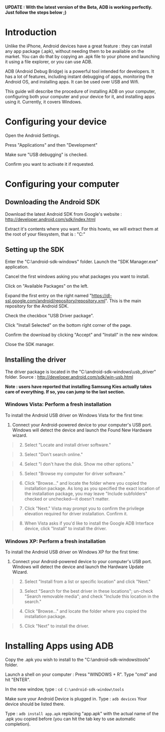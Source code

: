 **UPDATE : With the latest version of the Beta, ADB is working perfectly. Just follow the steps below ;)**

# Introduction #

Unlike the iPhone, Android devices have a great feature : they can install any app package (.apk), without needing them to be available on the market. You can do that by copying an .apk file to your phone and launching it using a file explorer, or you can use ADB.

ADB (Android Debug Bridge) is a powerful tool intended for developers. It has a lot of features, including instant debugging of apps, monitoring the Android OS, and installing apps. It can be used over USB and Wifi.

This guide will describe the procedure of installing ADB on your computer, configuring both your computer and your device for it, and installing apps using it.
Currently, it covers Windows.


# Configuring your device #

Open the Android Settings.

Press "Applications" and then "Development"

Make sure "USB debugging" is checked.

Confirm you want to activate it if requested.

# Configuring your computer #

## Downloading the Android SDK ##
Download the latest Android SDK from Google's website : http://developer.android.com/sdk/index.html

Extract it's contents where you want. For this howto, we will extract them at the root of your filesystem, that is : "C:\"

## Setting up the SDK ##
Enter the "C:\android-sdk-windows" folder. Launch the "SDK Manager.exe" application.

Cancel the first windows asking you what packages you want to install.

Click on "Available Packages" on the left.

Expand the first entry on the right named "https://dl-ssl.google.com/android/repository/repository.xml". This is the main repository for the Android SDK.

Check the checkbox "USB Driver package".

Click "Install Selected" on the bottom right corner of the page.

Confirm the download by clicking "Accept" and "Install" in the new window.

Close the SDK manager.

## Installing the driver ##

The driver package is located in the "C:\android-sdk-windows\usb\_driver" folder.
Source : http://developer.android.com/sdk/win-usb.html

**Note : users have reported that installing Samsung Kies actually takes care of everything. If so, you can jump to the last section.**

### Windows Vista: Perform a fresh installation ###

To install the Android USB driver on Windows Vista for the first time:

  1. Connect your Android-powered device to your computer's USB port. Windows will detect the device and launch the Found New Hardware wizard.

> 2. Select "Locate and install driver software."

> 3. Select "Don't search online."

> 4. Select "I don't have the disk. Show me other options."

> 5. Select "Browse my computer for driver software."

> 6. Click "Browse..." and locate the folder where you copied the installation package. As long as you specified the exact location of the installation package, you may leave "Include subfolders" checked or unchecked—it doesn't matter.

> 7. Click "Next." Vista may prompt you to confirm the privilege elevation required for driver installation. Confirm it.

> 8. When Vista asks if you'd like to install the Google ADB Interface device, click "Install" to install the driver.

### Windows XP: Perform a fresh installation ###

To install the Android USB driver on Windows XP for the first time:

  1. Connect your Android-powered device to your computer's USB port. Windows will detect the device and launch the Hardware Update Wizard.

> 2. Select "Install from a list or specific location" and click "Next."

> 3. Select "Search for the best driver in these locations"; un-check "Search removable media"; and check "Include this location in the search."

> 4. Click "Browse..." and locate the folder where you copied the installation package.

> 5. Click "Next" to install the driver.

# Installing Apps using ADB #

Copy the .apk you wish to install to the "C:\android-sdk-windows\tools" folder.

Launch a shell on your computer :
Press "WINDOWS + R". Type "cmd" and hit "ENTER".

In the new window, type : `cd C:\android-sdk-window\tools`

Make sure your Android Device is plugged in.
Type : `adb devices` Your device should be listed there.

Type : `adb install app.apk` replacing "app.apk" with the actual name of the .apk you copied before (you can hit the tab key to use automatic completion).

